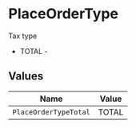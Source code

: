 # PlaceOrderType

Tax type
* TOTAL - 


## Values

| Name                  | Value                 |
| --------------------- | --------------------- |
| `PlaceOrderTypeTotal` | TOTAL                 |